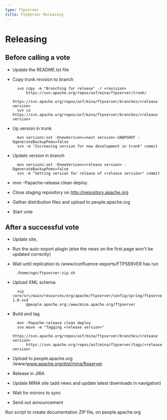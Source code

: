 ```yaml
---
type: ftpserver
title: FtpServer Releasing
---
```


# Releasing

## Before calling a vote

* Update the README.txt file
* Copy trunk revision to branch

        svn copy -m "Branching for release" -r <revision> 
            https://svn.apache.org/repos/asf/mina/ftpserver/trunk/
            https://svn.apache.org/repos/asf/mina/ftpserver/branches/<release version>
        svn co https://svn.apache.org/repos/asf/mina/ftpserver/branches/<release version>

* Up version in trunk

        mvn versions:set -DnewVersion=<next version>-SNAPSHOT -DgenerateBackupPoms=false
        svn -m "Increasing version for new development in trunk" commit

* Update version in branch

        mvn versions:set -DnewVersion=<release version> -DgenerateBackupPoms=false
        svn -m "Setting version for release of <release version>" commit

* mvn -Papache-release clean deploy
* Close staging repository on http://repository.apache.org
* Gather distribution files and upload to people.apache.org
* Start vote

## After a successful vote

* Update site,
* Run the auto-export plugin (else the news on the first page won't be updated correctly)
* Wait until replication to /www/confluence-exports/FTPSERVER has run

        /home/ngn/ftpserver-zip.sh

* Upload XML schema

        scp core/src/main/resources/org/apache/ftpserver/config/spring/ftpserver-1.0.xsd
            @people.apache.org:/www/mina.apache.org/ftpserver
    
* Build and tag

        mvn -Papache-release clean deploy
        svn move -m "Tagging <release version>" 
            https://svn.apache.org/repos/asf/mina/ftpserver/branches/<release version> 
            https://svn.apache.org/repos/asf/mina/ftpserver/tags/<release version>

* Upload to people.apache.org /www/www.apache.org/dist/mina/ftpserver
* Release in JIRA
* Update MINA site (add news and update latest downloads in navigation)
* Wait for mirrors to sync
* Send out announcement

Run script to create documentation ZIP file, on people.apache.org
